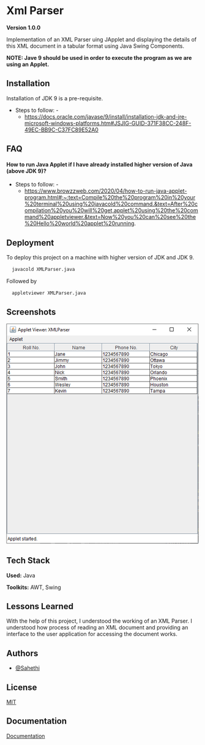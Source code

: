 
# Xml Parser

**Version 1.0.0** 

Implementation of an XML Parser uing JApplet and displaying the details of this XML document in a tabular format using Java Swing Components.

**NOTE: Jave 9 should be used in order to execute the program as we are using an Applet.**

## Installation 

Installation of JDK 9 is a pre-requisite. 

* Steps to follow: -
    * https://docs.oracle.com/javase/9/install/installation-jdk-and-jre-microsoft-windows-platforms.htm#JSJIG-GUID-371F38CC-248F-49EC-BB9C-C37FC89E52A0

## FAQ

#### How to run Java Applet if I have already installed higher version of Java (above JDK 9)?

* Steps to follow: -
    * https://www.browzzweb.com/2020/04/how-to-run-java-applet-program.html#:~:text=Compile%20the%20program%20in%20your%20terminal%20using%20javacold%20command.&text=After%20compilation%20you%20will%20get,applet%20using%20the%20command%20appletviewer.&text=Now%20you%20can%20see%20the%20Hello%20world%20applet%20running.

  
## Deployment

To deploy this project on a machine with higher version of JDK and JDK 9. 

```bash
  javacold XMLParser.java
```
Followed by

```bash
  appletviewer XMLParser.java
```

  
## Screenshots

![App Screenshot](images/Screenshot.PNG)

## Tech Stack

**Used:** Java

**Toolkits:** AWT, Swing
  
## Lessons Learned

With the help of this project, I understood the working of an XML Parser. I understood how process of reading an XML document and providing an interface to the user application for accessing the document works.


## Authors

- [@Sahethi](https://www.github.com/Sahethi)

## License

[MIT](https://choosealicense.com/licenses/mit/)
## Documentation

[Documentation](https://linktodocumentation)

